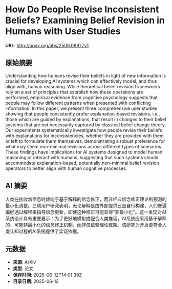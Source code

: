 # How Do People Revise Inconsistent Beliefs? Examining Belief Revision in Humans with User Studies

**URL**: http://arxiv.org/abs/2506.09977v1

## 原始摘要

Understanding how humans revise their beliefs in light of new information is
crucial for developing AI systems which can effectively model, and thus align
with, human reasoning. While theoretical belief revision frameworks rely on a
set of principles that establish how these operations are performed, empirical
evidence from cognitive psychology suggests that people may follow different
patterns when presented with conflicting information. In this paper, we present
three comprehensive user studies showing that people consistently prefer
explanation-based revisions, i.e., those which are guided by explanations, that
result in changes to their belief systems that are not necessarily captured by
classical belief change theory. Our experiments systematically investigate how
people revise their beliefs with explanations for inconsistencies, whether they
are provided with them or left to formulate them themselves, demonstrating a
robust preference for what may seem non-minimal revisions across different
types of scenarios. These findings have implications for AI systems designed to
model human reasoning or interact with humans, suggesting that such systems
should accommodate explanation-based, potentially non-minimal belief revision
operators to better align with human cognitive processes.


## AI 摘要

人类在接收新信息时倾向于基于解释的信念修正，而非经典信念修正理论所预测的最小化调整。三项用户研究表明，无论解释是由外部提供还是自行构建，人们普遍偏好通过解释来指导信念更新，即使这种修正可能显得"非最小化"。这一发现对AI系统设计具有重要启示：为了更好地模拟或配合人类推理，AI系统应采用基于解释的、可能非最小化的信念修正机制，而非仅依赖理论框架。该研究为开发更符合人类认知过程的AI系统提供了实证依据。

## 元数据

- **来源**: ArXiv
- **类型**: 论文
- **保存时间**: 2025-06-12T14:01:39Z
- **目录日期**: 2025-06-12
